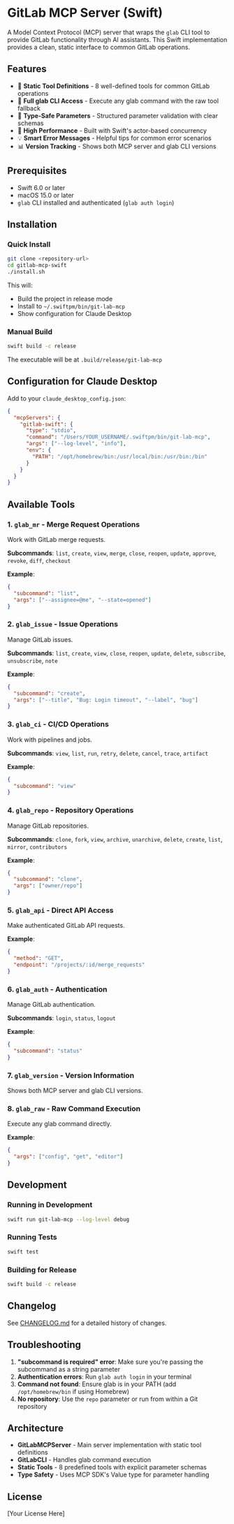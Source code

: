 # GitLab MCP Server (Swift)

A Model Context Protocol (MCP) server that wraps the `glab` CLI tool to provide GitLab functionality through AI assistants. This Swift implementation provides a clean, static interface to common GitLab operations.

## Features

- 🎯 **Static Tool Definitions** - 8 well-defined tools for common GitLab operations
- 🔧 **Full glab CLI Access** - Execute any glab command with the raw tool fallback
- 📝 **Type-Safe Parameters** - Structured parameter validation with clear schemas
- 🚀 **High Performance** - Built with Swift's actor-based concurrency
- 💡 **Smart Error Messages** - Helpful tips for common error scenarios
- 📊 **Version Tracking** - Shows both MCP server and glab CLI versions

## Prerequisites

- Swift 6.0 or later
- macOS 15.0 or later
- `glab` CLI installed and authenticated (`glab auth login`)

## Installation

### Quick Install

```bash
git clone <repository-url>
cd gitlab-mcp-swift
./install.sh
```

This will:
- Build the project in release mode
- Install to `~/.swiftpm/bin/git-lab-mcp`
- Show configuration for Claude Desktop

### Manual Build

```bash
swift build -c release
```

The executable will be at `.build/release/git-lab-mcp`

## Configuration for Claude Desktop

Add to your `claude_desktop_config.json`:

```json
{
  "mcpServers": {
    "gitlab-swift": {
      "type": "stdio",
      "command": "/Users/YOUR_USERNAME/.swiftpm/bin/git-lab-mcp",
      "args": ["--log-level", "info"],
      "env": {
        "PATH": "/opt/homebrew/bin:/usr/local/bin:/usr/bin:/bin"
      }
    }
  }
}
```

## Available Tools

### 1. `glab_mr` - Merge Request Operations
Work with GitLab merge requests.

**Subcommands**: `list`, `create`, `view`, `merge`, `close`, `reopen`, `update`, `approve`, `revoke`, `diff`, `checkout`

**Example**:
```json
{
  "subcommand": "list",
  "args": ["--assignee=@me", "--state=opened"]
}
```

### 2. `glab_issue` - Issue Operations
Manage GitLab issues.

**Subcommands**: `list`, `create`, `view`, `close`, `reopen`, `update`, `delete`, `subscribe`, `unsubscribe`, `note`

**Example**:
```json
{
  "subcommand": "create",
  "args": ["--title", "Bug: Login timeout", "--label", "bug"]
}
```

### 3. `glab_ci` - CI/CD Operations
Work with pipelines and jobs.

**Subcommands**: `view`, `list`, `run`, `retry`, `delete`, `cancel`, `trace`, `artifact`

**Example**:
```json
{
  "subcommand": "view"
}
```

### 4. `glab_repo` - Repository Operations
Manage GitLab repositories.

**Subcommands**: `clone`, `fork`, `view`, `archive`, `unarchive`, `delete`, `create`, `list`, `mirror`, `contributors`

**Example**:
```json
{
  "subcommand": "clone",
  "args": ["owner/repo"]
}
```

### 5. `glab_api` - Direct API Access
Make authenticated GitLab API requests.

**Example**:
```json
{
  "method": "GET",
  "endpoint": "/projects/:id/merge_requests"
}
```

### 6. `glab_auth` - Authentication
Manage GitLab authentication.

**Subcommands**: `login`, `status`, `logout`

**Example**:
```json
{
  "subcommand": "status"
}
```

### 7. `glab_version` - Version Information
Shows both MCP server and glab CLI versions.

### 8. `glab_raw` - Raw Command Execution
Execute any glab command directly.

**Example**:
```json
{
  "args": ["config", "get", "editor"]
}
```

## Development

### Running in Development
```bash
swift run git-lab-mcp --log-level debug
```

### Running Tests
```bash
swift test
```

### Building for Release
```bash
swift build -c release
```

## Changelog

See [CHANGELOG.md](CHANGELOG.md) for a detailed history of changes.

## Troubleshooting

1. **"subcommand is required" error**: Make sure you're passing the subcommand as a string parameter
2. **Authentication errors**: Run `glab auth login` in your terminal
3. **Command not found**: Ensure glab is in your PATH (add `/opt/homebrew/bin` if using Homebrew)
4. **No repository**: Use the `repo` parameter or run from within a Git repository

## Architecture

- **GitLabMCPServer** - Main server implementation with static tool definitions
- **GitLabCLI** - Handles glab command execution
- **Static Tools** - 8 predefined tools with explicit parameter schemas
- **Type Safety** - Uses MCP SDK's Value type for parameter handling

## License

[Your License Here]